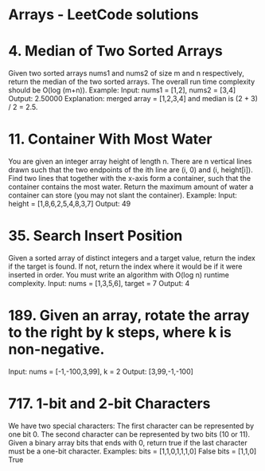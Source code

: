 # Arrays - LeetCode solutions

# 4. Median of Two Sorted Arrays
Given two sorted arrays nums1 and nums2 of size m and n respectively, return the median of the two sorted arrays.
The overall run time complexity should be O(log (m+n)).
Example: 
Input: nums1 = [1,2], nums2 = [3,4]
Output: 2.50000
Explanation: merged array = [1,2,3,4] and median is (2 + 3) / 2 = 2.5.

# 11. Container With Most Water
You are given an integer array height of length n. There are n vertical lines drawn such that the two endpoints of the ith line are (i, 0) and (i, height[i]).
Find two lines that together with the x-axis form a container, such that the container contains the most water.
Return the maximum amount of water a container can store (you may not slant the container).
Example:
Input: height = [1,8,6,2,5,4,8,3,7]
Output: 49

# 35. Search Insert Position
Given a sorted array of distinct integers and a target value, return the index if the target is found. If not, return the index where it would be if it were inserted in order.
You must write an algorithm with O(log n) runtime complexity.
Input: nums = [1,3,5,6], target = 7
Output: 4

# 189. Given an array, rotate the array to the right by k steps, where k is non-negative.
Input: nums = [-1,-100,3,99], k = 2
Output: [3,99,-1,-100]

# 717. 1-bit and 2-bit Characters
We have two special characters: The first character can be represented by one bit 0.
The second character can be represented by two bits (10 or 11).
Given a binary array bits that ends with 0, return true if the last character must be a one-bit character.
Examples:
bits = [1,1,0,1,1,1,0] False
bits = [1,1,0] True


